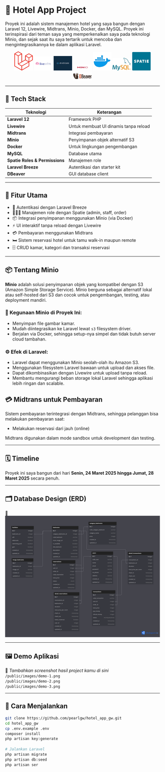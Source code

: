 # 🏨 Hotel App Project

Proyek ini adalah sistem manajemen hotel yang saya bangun dengan Laravel 12, Livewire, Midtrans, Minio, Docker, dan MySQL. Proyek ini terinspirasi dari teman saya yang memperkenalkan saya pada teknologi Minio, dan sejak saat itu saya tertarik untuk mencoba dan mengintegrasikannya ke dalam aplikasi Laravel.

<p align="center">
  <img src="https://github.com/pearlgw/hotel_app_gw/blob/master/images/laravel.png" alt="Laravel" width="60" />
  <img src="https://github.com/pearlgw/hotel_app_gw/blob/master/images/livewire.png" alt="Livewire" width="60" />
  <img src="https://github.com/pearlgw/hotel_app_gw/blob/master/images/midtrans.png" alt="Midtrans" width="60" />
  <img src="https://github.com/pearlgw/hotel_app_gw/blob/master/images/minio.png" alt="Minio" width="60" />
  <img src="https://github.com/pearlgw/hotel_app_gw/blob/master/images/docker.png" alt="Docker" width="60" />
  <img src="https://github.com/pearlgw/hotel_app_gw/blob/master/images/mysql.png" alt="MySQL" width="60" />
  <img src="https://github.com/pearlgw/hotel_app_gw/blob/master/images/spatie.png" alt="Spatie" width="60" />
<!--   <img src="https://laravel.com/img/logomark.min.svg" alt="Laravel Breeze" width="60" /> -->
  <img src="https://github.com/pearlgw/hotel_app_gw/blob/master/images/dbeaver.png" alt="DBeaver" width="60" />
</p>

---

## 🧰 Tech Stack

| Teknologi | Keterangan |
|----------|------------|
| **Laravel 12** | Framework PHP |
| **Livewire** | Untuk membuat UI dinamis tanpa reload |
| **Midtrans** | Integrasi pembayaran |
| **Minio** | Penyimpanan objek alternatif S3 |
| **Docker** | Untuk lingkungan pengembangan |
| **MySQL** | Database utama |
| **Spatie Roles & Permissions** | Manajemen role |
| **Laravel Breeze** | Autentikasi dan starter kit |
| **DBeaver** | GUI database client |

---

## 🚀 Fitur Utama

- 🔐 Autentikasi dengan Laravel Breeze
- 🧑‍🤝‍🧑 Manajemen role dengan Spatie (admin, staff, order)
- 📦 Integrasi penyimpanan menggunakan Minio (via Docker)
- ⚡ UI interaktif tanpa reload dengan Livewire
- 💳 Pembayaran menggunakan Midtrans
- 🛏️ Sistem reservasi hotel untuk tamu walk-in maupun remote
- 🗄️ CRUD kamar, kategori dan transaksi reservasi

---

## 📦 Tentang Minio

**Minio** adalah solusi penyimpanan objek yang kompatibel dengan S3 (Amazon Simple Storage Service). Minio berguna sebagai alternatif lokal atau self-hosted dari S3 dan cocok untuk pengembangan, testing, atau deployment mandiri.

### 🔧 Kegunaan Minio di Proyek Ini:

- Menyimpan file gambar kamar.
- Mudah diintegrasikan ke Laravel lewat `s3` filesystem driver.
- Berjalan via Docker, sehingga setup-nya simpel dan tidak butuh server cloud tambahan.

### ⚙️ Efek di Laravel:

- Laravel dapat menggunakan Minio seolah-olah itu Amazon S3.
- Menggunakan filesystem Laravel bawaan untuk upload dan akses file.
- Dapat dikombinasikan dengan Livewire untuk upload tanpa reload.
- Membantu mengurangi beban storage lokal Laravel sehingga aplikasi lebih ringan dan scalable.

## 💳 Midtrans untuk Pembayaran

Sistem pembayaran terintegrasi dengan Midtrans, sehingga pelanggan bisa melakukan pembayaran saat:

- Melakukan reservasi dari jauh (online)

Midtrans digunakan dalam mode sandbox untuk development dan testing.

---

## 🗓️ Timeline

Proyek ini saya bangun dari hari **Senin, 24 Maret 2025 hingga Jumat, 28 Maret 2025** secara penuh.

---

## 🗂️ Database Design (ERD)

📌
![ERD](https://github.com/pearlgw/hotel_app_gw/blob/master/images/Sistem%20Hotel.png)

---

## 🖼️ Demo Aplikasi

📸 *Tambahkan screenshot hasil project kamu di sini*  
`/public/images/demo-1.png`  
`/public/images/demo-2.png`  
`/public/images/demo-3.png`

---

## 📎 Cara Menjalankan

```bash
git clone https://github.com/pearlgw/hotel_app_gw.git
cd hotel_app_gw
cp .env.example .env
composer install
php artisan key:generate

# Jalankan Laravel
php artisan migrate
php artisan db:seed
php artisan ser
